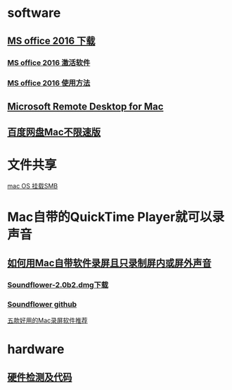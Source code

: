 # software
## [MS office 2016 下载](https://pan.baidu.com/s/1c1SRS7A)
### [MS office 2016 激活软件](https://beyondthe.top/soft/Office%20for%20Mac%202016%20License%20Installer.pkg)
### [MS office 2016 使用方法](http://www.chinamac.com/download/mac7059.html)

## [Microsoft Remote Desktop for Mac](https://install.appcenter.ms/orgs/rdmacios-k2vy/apps/microsoft-remote-desktop-for-mac/distribution_groups/all-users-of-microsoft-remote-desktop-for-mac)


## [百度网盘Mac不限速版](https://github.com/CodeTips/BaiduNetdiskPlugin-macOS)

# 文件共享

[mac OS 挂载SMB](https://www.jianshu.com/p/4f785ae6c29c)


# Mac自带的QuickTime Player就可以录声音
## [如何用Mac自带软件录屏且只录制屏内或屏外声音](https://www.jianshu.com/p/a8600e490be4)
### [Soundflower-2.0b2.dmg下载](https://beyondthe.top/soft/Soundflower-2.0b2.dmg)
### [Soundflower github](https://github.com/mattingalls/Soundflower/releases)

[五款好用的Mac录屏软件推荐](http://baijiahao.baidu.com/s?id=1602506514171503088&wfr=spider&for=pc)


# hardware
## [硬件检测及代码]()
